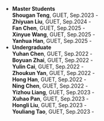 - <strong>Master Students</strong>  <br>
  **Shougan Teng**, GUET, Sep.2023 - <br>
  **Zhiyuan Liu**, GUET, Sep.2024 -  <br>
  **Fan Chen**, GUET, Sep.2025 -  <br>
  **Xinyue Wang**, GUET, Sep.2025 -  <br>
  **Yanhua Han**, GUET, Sep.2025 -  <br>
 - <strong>Undergraduate</strong>  <br>
  **Yuhan Chen**, GUET, Sep.2022 -  <br>
  **Boyuan Zhai**, GUET, Sep.2022 -  <br>
  **Yulin Cai**, GUET, Sep.2022 -  <br>
  **Zhoukun Yan**, GUET, Sep.2022 -  <br>
  **Hong Han**, GUET, Sep.2022 -  <br>
  **Ning Chen**, GUET, Sep.2022 -  <br>
  **Yizhou Liang**, GUET, Sep.2023 -  <br>
  **Xuhao Pan**, GUET, Sep.2023 -  <br>
   **Hongli Liu**, GUET, Sep.2023 -  <br>
  **Youliang Tao**, GUET, Sep.2023 -  <br>